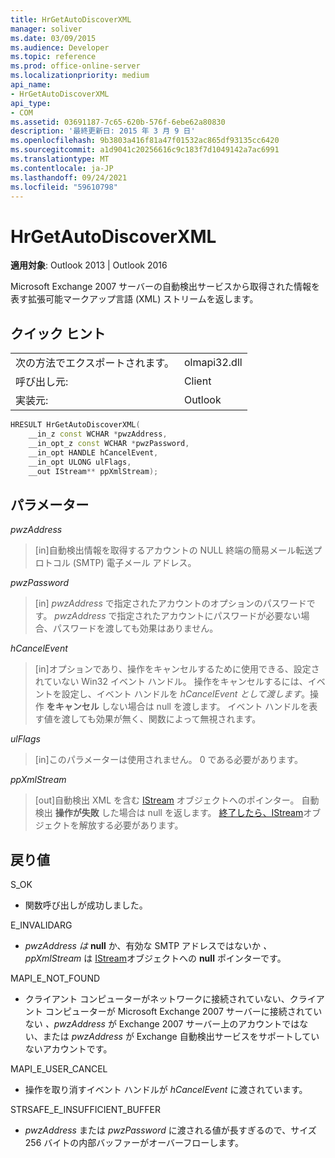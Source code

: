 ```yaml
---
title: HrGetAutoDiscoverXML
manager: soliver
ms.date: 03/09/2015
ms.audience: Developer
ms.topic: reference
ms.prod: office-online-server
ms.localizationpriority: medium
api_name:
- HrGetAutoDiscoverXML
api_type:
- COM
ms.assetid: 03691187-7c65-620b-576f-6ebe62a80830
description: '最終更新日: 2015 年 3 月 9 日'
ms.openlocfilehash: 9b3803a416f81a47f01532ac865df93135cc6420
ms.sourcegitcommit: a1d9041c20256616c9c183f7d1049142a7ac6991
ms.translationtype: MT
ms.contentlocale: ja-JP
ms.lasthandoff: 09/24/2021
ms.locfileid: "59610798"
---
```

# <a name="hrgetautodiscoverxml"></a>HrGetAutoDiscoverXML

  
  
**適用対象**: Outlook 2013 | Outlook 2016 
  
Microsoft Exchange 2007 サーバーの自動検出サービスから取得された情報を表す拡張可能マークアップ言語 (XML) ストリームを返します。
  
## <a name="quick-info"></a>クイック ヒント

|||
|:-----|:-----|
|次の方法でエクスポートされます。  <br/> |olmapi32.dll  <br/> |
|呼び出し元:  <br/> |Client  <br/> |
|実装元:  <br/> |Outlook  <br/> |
   
```cpp
HRESULT HrGetAutoDiscoverXML( 
    __in_z const WCHAR *pwzAddress, 
    __in_opt_z const WCHAR *pwzPassword, 
    __in_opt HANDLE hCancelEvent, 
    __in_opt ULONG ulFlags, 
    __out IStream** ppXmlStream); 

```

## <a name="parameters"></a>パラメーター

 _pwzAddress_
  
> [in]自動検出情報を取得するアカウントの NULL 終端の簡易メール転送プロトコル (SMTP) 電子メール アドレス。
    
 _pwzPassword_
  
> [in]  _pwzAddress_ で指定されたアカウントのオプションのパスワードです。 _pwzAddress_ で指定されたアカウントにパスワードが必要ない場合、パスワードを渡しても効果はありません。 
    
 _hCancelEvent_
  
> [in]オプションであり、操作をキャンセルするために使用できる、設定されていない Win32 イベント ハンドル。 操作をキャンセルするには、イベントを設定し、イベント ハンドルを  _hCancelEvent として渡します_。操作 **をキャンセル** しない場合は null を渡します。 イベント ハンドルを表す値を渡しても効果が無く、関数によって無視されます。 
    
 _ulFlags_
  
> [in]このパラメーターは使用されません。 0 である必要があります。
    
 _ppXmlStream_
  
> [out]自動検出 XML を含む [IStream](https://msdn.microsoft.com/library/aa380034%28VS.85%29.aspx) オブジェクトへのポインター。 自動検出 **操作が失敗** した場合は null を返します。 [終了したら、IStream](https://msdn.microsoft.com/library/aa380034%28VS.85%29.aspx)オブジェクトを解放する必要があります。 
    
## <a name="return-values"></a>戻り値

S_OK 
  
- 関数呼び出しが成功しました。
    
E_INVALIDARG 
  
-  _pwzAddress は_ **null** か、有効な SMTP アドレスではないか _、ppXmlStream_ は [IStream](https://msdn.microsoft.com/library/aa380034%28VS.85%29.aspx)オブジェクトへの **null** ポインターです。 
    
MAPI_E_NOT_FOUND 
  
- クライアント コンピューターがネットワークに接続されていない、クライアント コンピューターが Microsoft Exchange 2007 サーバーに接続されていない _、pwzAddress_ が Exchange 2007 サーバー上のアカウントではない、または _pwzAddress_ が Exchange 自動検出サービスをサポートしていないアカウントです。 
    
MAPI_E_USER_CANCEL 
  
- 操作を取り消すイベント ハンドルが  _hCancelEvent_ に渡されています。 
    
STRSAFE_E_INSUFFICIENT_BUFFER
  
- _pwzAddress_ または _pwzPassword_ に渡される値が長すぎるので、サイズ 256 バイトの内部バッファーがオーバーフローします。 
    

